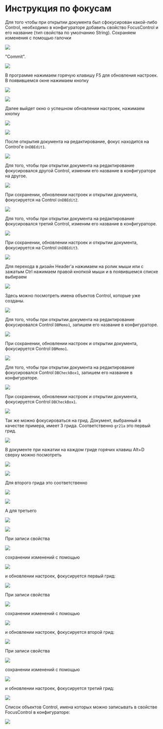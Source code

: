 # Инструкция по фокусам

Для того чтобы при открытии документа был сфокусирован какой-либо Control, необходимо в конфигураторе добавить свойство FocusControl и его название \(тип свойства по умолчанию String\). Сохраняем изменения с помощью галочки

![](../.gitbook/assets/commit%20%288%29.png)

 "Commit".

![](../.gitbook/assets/1%20%282%29.png)

 В программе нажимаем горячую клавишу F5 для обновления настроек. В появившемся окне нажимаем кнопку

![](../.gitbook/assets/yes.png)

![](../.gitbook/assets/confirm%20%281%29.png)

 Далее выйдет окно о успешном обновлении настроек, нажимаем кнопку

![](../.gitbook/assets/ok%20%2810%29.png)

![](../.gitbook/assets/uma.md%20%282%29.png)

 После открытия документа на редактирование, фокус находится на Control'e `UnDBEdit1`.

![](../.gitbook/assets/4%20%282%29.png)

 Для того, чтобы при открытии документа на редактирование фокусировался другой Control, изменим его название в конфигураторе на другое.

![](../.gitbook/assets/5%20%282%29.png)

 При сохранении, обновлении настроек и открытии документа, фокусируется на Control `UnDBEdit2`.

![](../.gitbook/assets/6%20%281%29.png)

 Для того, чтобы при открытии документа на редактирование фокусировался третий Control, изменим его название в конфигураторе.

![](../.gitbook/assets/7.png)

 При сохранении, обновлении настроек и открытии документа, фокусируется на Control `UnDBEdit3`.

![](../.gitbook/assets/8%20%281%29.png)

 Для перехода в дизайн Header'a нажимаем на ролик мыши или с зажатым Ctrl нажимаем правой кнопкой мыши и в появившемся списке выбираем

![](../.gitbook/assets/design.png)

 Здесь можно посмотреть имена объектов Control, которые уже созданы.

![](../.gitbook/assets/19%20%281%29.png)

 Для того, чтобы при открытии документа на редактирование фокусировался Control `DBMemo1`, запишем его название в конфигураторе.

![](../.gitbook/assets/20%20%282%29.png)

 При сохранении, обновлении настроек и открытии документа, фокусируется Control `DBMemo1`.

![](../.gitbook/assets/21.png)

Для того, чтобы при открытии документа на редактирование фокусировался Control `DBCheckBox1`, запишем его название в конфигураторе.

![](../.gitbook/assets/22%20%282%29.png)

 При сохранении, обновлении настроек и открытии документа, фокусируется Control `DBCheckBox1`.

![](../.gitbook/assets/23%20%283%29.png)

Так же можно фокусироваться на грид. Документ, выбранный в качестве примера, имеет 3  грида. Соответственно `gr21a` это первый грид. 

![](../.gitbook/assets/9%20%282%29.png)

 В документе при нажатии на каждом гриде горячих клавиш Alt+D сверху можно посмотреть

![](../.gitbook/assets/s7%20%281%29.png)

![](../.gitbook/assets/14%20%281%29.png)

 Для второго грида это соответственно

![](../.gitbook/assets/s8.png)

![](../.gitbook/assets/16%20%281%29.png)

 А для третьего

![](../.gitbook/assets/s9.png)

![](../.gitbook/assets/18.png)

 При записи свойства 

![](../.gitbook/assets/focuscontrol1.png)

 сохранении изменений с помощью

![](../.gitbook/assets/commit.png)

 и обновлении настроек, фокусируется первый грид:

![](../.gitbook/assets/10%20%281%29.png)

 При записи свойства

![](../.gitbook/assets/focuscontrol2.png)

 сохранении изменений с помощью

![](../.gitbook/assets/commit%20%286%29.png)

 и обновлении настроек, фокусируется второй грид:

![](../.gitbook/assets/11.png)

 При записи свойства

![](../.gitbook/assets/focuscontrol3.png)

 сохранении изменений с помощью

![](../.gitbook/assets/commit%20%282%29.png)

 и обновлении настроек, фокусируется третий грид:

![](../.gitbook/assets/12.png)

Список объектов Control, имена которых можно записывать в свойстве FocusControl в конфигураторе:

![](../.gitbook/assets/24%20%282%29.png)



